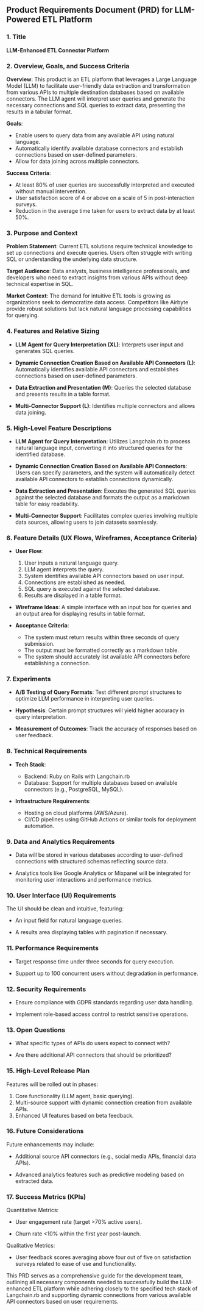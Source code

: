 ## Product Requirements Document (PRD) for LLM-Powered ETL Platform

### 1. Title
**LLM-Enhanced ETL Connector Platform**

### 2. Overview, Goals, and Success Criteria
**Overview**: This product is an ETL platform that leverages a Large Language Model (LLM) to facilitate user-friendly data extraction and transformation from various APIs to multiple destination databases based on available connectors. The LLM agent will interpret user queries and generate the necessary connections and SQL queries to extract data, presenting the results in a tabular format.

**Goals**:
- Enable users to query data from any available API using natural language.
- Automatically identify available database connectors and establish connections based on user-defined parameters.
- Allow for data joining across multiple connectors.

**Success Criteria**:
- At least 80% of user queries are successfully interpreted and executed without manual intervention.
- User satisfaction score of 4 or above on a scale of 5 in post-interaction surveys.
- Reduction in the average time taken for users to extract data by at least 50%.

### 3. Purpose and Context
**Problem Statement**: Current ETL solutions require technical knowledge to set up connections and execute queries. Users often struggle with writing SQL or understanding the underlying data structure.

**Target Audience**: Data analysts, business intelligence professionals, and developers who need to extract insights from various APIs without deep technical expertise in SQL.

**Market Context**: The demand for intuitive ETL tools is growing as organizations seek to democratize data access. Competitors like Airbyte provide robust solutions but lack natural language processing capabilities for querying.

### 4. Features and Relative Sizing
- **LLM Agent for Query Interpretation (XL)**: Interprets user input and generates SQL queries.
  
- **Dynamic Connection Creation Based on Available API Connectors (L)**: Automatically identifies available API connectors and establishes connections based on user-defined parameters.

- **Data Extraction and Presentation (M)**: Queries the selected database and presents results in a table format.

- **Multi-Connector Support (L)**: Identifies multiple connectors and allows data joining.

### 5. High-Level Feature Descriptions
- **LLM Agent for Query Interpretation**: Utilizes Langchain.rb to process natural language input, converting it into structured queries for the identified database.

- **Dynamic Connection Creation Based on Available API Connectors**: Users can specify parameters, and the system will automatically detect available API connectors to establish connections dynamically.

- **Data Extraction and Presentation**: Executes the generated SQL queries against the selected database and formats the output as a markdown table for easy readability.

- **Multi-Connector Support**: Facilitates complex queries involving multiple data sources, allowing users to join datasets seamlessly.

### 6. Feature Details (UX Flows, Wireframes, Acceptance Criteria)
- **User Flow**:
  1. User inputs a natural language query.
  2. LLM agent interprets the query.
  3. System identifies available API connectors based on user input.
  4. Connections are established as needed.
  5. SQL query is executed against the selected database.
  6. Results are displayed in a table format.

- **Wireframe Ideas**: A simple interface with an input box for queries and an output area for displaying results in table format.

- **Acceptance Criteria**:
  - The system must return results within three seconds of query submission.
  - The output must be formatted correctly as a markdown table.
  - The system should accurately list available API connectors before establishing a connection.

### 7. Experiments
- **A/B Testing of Query Formats**: Test different prompt structures to optimize LLM performance in interpreting user queries.

- **Hypothesis**: Certain prompt structures will yield higher accuracy in query interpretation.

- **Measurement of Outcomes**: Track the accuracy of responses based on user feedback.

### 8. Technical Requirements
- **Tech Stack**:
  - Backend: Ruby on Rails with Langchain.rb
  - Database: Support for multiple databases based on available connectors (e.g., PostgreSQL, MySQL).

- **Infrastructure Requirements**:
  - Hosting on cloud platforms (AWS/Azure).
  - CI/CD pipelines using GitHub Actions or similar tools for deployment automation.

### 9. Data and Analytics Requirements
- Data will be stored in various databases according to user-defined connections with structured schemas reflecting source data.

- Analytics tools like Google Analytics or Mixpanel will be integrated for monitoring user interactions and performance metrics.

### 10. User Interface (UI) Requirements
The UI should be clean and intuitive, featuring:

- An input field for natural language queries.
  
- A results area displaying tables with pagination if necessary.

### 11. Performance Requirements
- Target response time under three seconds for query execution.
  
- Support up to 100 concurrent users without degradation in performance.

### 12. Security Requirements
- Ensure compliance with GDPR standards regarding user data handling.
  
- Implement role-based access control to restrict sensitive operations.

### 13. Open Questions
- What specific types of APIs do users expect to connect with?
  
- Are there additional API connectors that should be prioritized?

### 15. High-Level Release Plan
Features will be rolled out in phases:

1. Core functionality (LLM agent, basic querying).
2. Multi-source support with dynamic connection creation from available APIs.
3. Enhanced UI features based on beta feedback.

### 16. Future Considerations
Future enhancements may include:

- Additional source API connectors (e.g., social media APIs, financial data APIs).
  
- Advanced analytics features such as predictive modeling based on extracted data.

### 17. Success Metrics (KPIs)
Quantitative Metrics:
- User engagement rate (target >70% active users).
  
- Churn rate <10% within the first year post-launch.

Qualitative Metrics:
- User feedback scores averaging above four out of five on satisfaction surveys related to ease of use and functionality.

This PRD serves as a comprehensive guide for the development team, outlining all necessary components needed to successfully build the LLM-enhanced ETL platform while adhering closely to the specified tech stack of Langchain.rb and supporting dynamic connections from various available API connectors based on user requirements.

